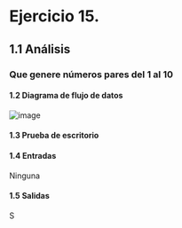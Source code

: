 # Ejercicio 15.
## 1.1 Análisis
### Que genere números pares del 1 al 10
#### 1.2 Diagrama de flujo de datos
![image](https://user-images.githubusercontent.com/113397533/190963833-03962afc-0150-41cc-a041-124f1ce57fb6.png)
#### 1.3 Prueba de escritorio
#### 1.4 Entradas
Ninguna
#### 1.5 Salidas
S
